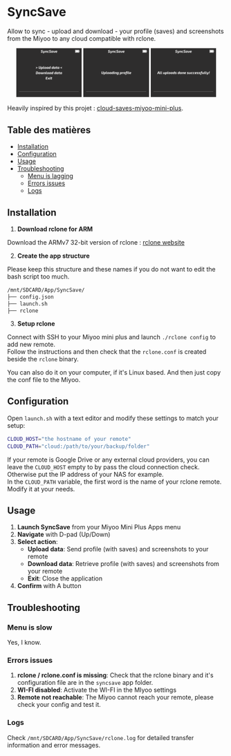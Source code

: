 # SyncSave

Allow to sync - upload and download - your profile (saves) and screenshots from the Miyoo to any cloud compatible with rclone.

<div align="center">
  <img src="docs/images/SyncSave_000.png" width="30%" />
  <img src="docs/images/SyncSave_001.png" width="30%" />
  <img src="docs/images/SyncSave_002.png" width="30%" />
</div>  

Heavily inspired by this projet : [cloud-saves-miyoo-mini-plus](https://github.com/hotcereal/cloud-saves-miyoo-mini-plus).

## Table des matières

- [Installation](#installation)
- [Configuration](#configuration)
- [Usage](#usage)
- [Troubleshooting](#troubleshooting)
  - [Menu is lagging](#menu-is-lagging)
  - [Errors issues](#errors-issues)
  - [Logs](#logs)

## Installation

1. **Download rclone for ARM**

Download the ARMv7 32-bit version of rclone : [rclone website](https://downloads.rclone.org/v1.68.1/rclone-v1.68.1-linux-arm-v7.zip)

2. **Create the app structure**

Please keep this structure and these names if you do not want to edit the bash script too much.

   ```
   /mnt/SDCARD/App/SyncSave/
   ├── config.json
   ├── launch.sh
   ├── rclone
   ```

3. **Setup rclone**

Connect with SSH to your Miyoo mini plus and launch `./rclone config` to add new remote.  
Follow the instructions and then check that the `rclone.conf` is created beside the `rclone` binary.  

You can also do it on your computer, if it's Linux based.   And then just copy the conf file to the Miyoo.

## Configuration

Open `launch.sh` with a text editor and modify these settings to match your setup:

```bash
CLOUD_HOST="the hostname of your remote" 
CLOUD_PATH="cloud:/path/to/your/backup/folder"
```

If your remote is Google Drive or any external cloud providers, you can leave the `CLOUD_HOST` empty to by pass the cloud connection check. Otherwise put the IP address of your NAS for example.  
In the `CLOUD_PATH` variable, the first word is the name of your rclone remote. Modify it at your needs.

## Usage

1. **Launch SyncSave** from your Miyoo Mini Plus Apps menu
2. **Navigate** with D-pad (Up/Down)
3. **Select action**:
   - **Upload data**: Send profile (with saves) and screenshots to your remote
   - **Download data**: Retrieve profile (with saves) and screenshots from your remote
   - **Exit**: Close the application
4. **Confirm** with A button

## Troubleshooting

### Menu is slow
Yes, I know.

### Errors issues
1. **rclone / rclone.conf is missing**: Check that the rclone binary and it's configuration file are in the `syncsave` app folder.
2. **WI-FI disabled**: Activate the WI-FI in the MIyoo settings
3. **Remote not reachable**: The Miyoo cannot reach your remote, please check your config and test it.

### Logs
Check `/mnt/SDCARD/App/SyncSave/rclone.log` for detailed transfer information and error messages.
